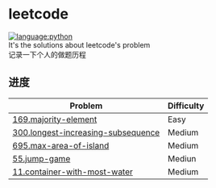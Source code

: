 # leetcode
[![language:python](https://img.shields.io/badge/language-python-green)](./README.md)  
It's the solutions about leetcode's problem  
记录一下个人的做题历程
## 进度  
| Problem                                               | Difficulty |
| ----------------------------------------------------- | ---------- |
| [169.majority-element](./src/169.majority-element.md) | Easy       |
|[300.longest-increasing-subsequence](./src/300.longest-increasing-subsequence.md)|Medium|  
|[695.max-area-of-island](./src/695.max-area-of-island.md)|Medium|
|[55.jump-game](./src/55.jump-game.md)|Mediun|
|[11.container-with-most-water](./src/11.container-with-most-water.md)|Medium|